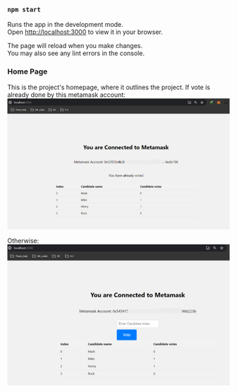 ### `npm start`

Runs the app in the development mode.\
Open [http://localhost:3000](http://localhost:3000) to view it in your browser.

The page will reload when you make changes.\
You may also see any lint errors in the console.

### Home Page
This is the project's homepage, where it outlines the project.
If vote is already done by this metamask account:
![1](https://github.com/Zayed-Rahat/VotingApp_-DAPP-/blob/main/Images/vote_done.png)

Otherwise:
![2](https://github.com/Zayed-Rahat/VotingApp_-DAPP-/blob/main/Images/vote_not_yet.png)